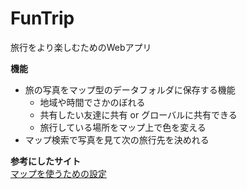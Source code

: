 # FunTrip
旅行をより楽しむためのWebアプリ

**機能**
- 旅の写真をマップ型のデータフォルダに保存する機能
    - 地域や時間でさかのぼれる
    - 共有したい友達に共有 or グローバルに共有できる
    - 旅行している場所をマップ上で色を変える
- マップ検索で写真を見て次の旅行先を決めれる

  
**参考にしたサイト**  
[マップを使うための設定](https://note.com/shinya_hd/n/n8de567cd82a4)
